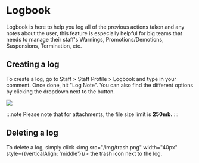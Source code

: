 # Logbook
Logbook is here to help you log all of the previous actions taken and any notes about the user, this feature is especially helpful for big teams that needs to manage their staff's Warnings, Promotions/Demotions, Suspensions, Termination, etc.

## Creating a log
To create a log, go to Staff > Staff Profile > Logbook and type in your comment. Once done, hit "Log Note". You can also find the different options by clicking the dropdown next to the button.


![](/img/create-logbook.png)

:::note
Please note that for attachments, the file size limit is **250mb.** 
:::

## Deleting a log
To delete a log, simply click <img src="/img/trash.png" width="40px" style={{verticalAlign: 'middle'}}/> the trash icon next to the log.
